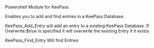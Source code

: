 Powershell Module for KeePass

Enables you to add and find entries in a KeePass Database.

KeePass_Add_Entry will add an entry to a existing KeePass Database. 
	If Overwrite:$true is specified it will overwrite the existing Entry if it exists

KeePass_Find_Entry Will find Entries
